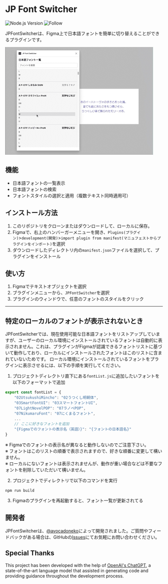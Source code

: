 # JP Font Switcher
![Node.js Version](https://img.shields.io/badge/node-%3E%3D12.0.0-brightgreen) ![Follow](https://img.shields.io/twitter/follow/avocadoneko?style=social)

JPFontSwitcherは、Figma上で日本語フォントを簡単に切り替えることができるプラグインです。

![JPFontSwitcher Demo](./assets/demo.gif)


## 機能

- 日本語フォントの一覧表示
- 日本語フォントの検索
- フォントスタイルの選択と適用（複数テキスト同時適用可）

## インストール方法

1. このリポジトリをクローンまたはダウンロードして、ローカルに保存。
2. Figmaで、右上のハンバーガーメニューを開き、`Plugins(プラグイン)`>`development(開発)`>`import plugin from manifest(マニュフェストからプラグインをインポート)`を選択
3. ダウンロードしたディレクトリ内の`manifest.json`ファイルを選択して、プラグインをインストール

## 使い方

1. Figmaでテキストオブジェクトを選択
2. ブラグインメニューから、`JPFontSwitcher`を選択
3. プラグインのウィンドウで、任意のフォントのスタイルをクリック

---

## 特定のローカルのフォントが表示されないとき
JPFontSwitcherでは、現在使用可能な日本語フォントをリストアップしていますが、ユーザーのローカル環境にインストールされているフォントは自動的に表示されません。これは、プラグインがFigmaが認識できるフォントリストに基づいて動作しており、ローカルにインストールされたフォントはこのリストに含まれていないためです。
ローカル環境にインストールされているフォントをプラグインに表示させるには、以下の手順を実行してください。

1. プロジェクトディレクトリ直下にある`fontList.js`に追加したいフォントを以下のフォーマットで追加
```js
export const fontList = {
    "02UtsukushiMincho": "02うつくし明朝体",
    "03SmartFontUI": "03スマートフォントUI",
    "07LightNovelPOP": "07ラノベPOP",
    "07NikumaruFont": "07にくまるフォント",
    ...
    // ここに好きなフォントを追加
    "{Figmaでのフォントの表示名（英語）}": "{フォントの日本語名}"
}
```
※ Figmaでのフォントの表示名が異なると動作しないのでご注意下さい。<br>
※ フォントはこのリストの順番で表示されますので、好きな順番に変更して構いません。<br>
※ ローカルにないフォントは表示されませんが、動作が重い場合などは不要なフォントを削除していただいて構いません。


2. プロジェクトでディレクトリで以下のコマンドを実行
```
npm run build
```

3. Figmaのプラグインを再起動すると、フォント一覧が更新されてる


## 開発者

JPFontSwitcherは、[@avocadoneko](https://github.com/avocadoneko)によって開発されました。ご質問やフィードバックがある場合は、GitHubの[Issues](https://github.com/avocadoneko/JPFontSwitcher/issues)にてお気軽にお問い合わせください。

## Special Thanks

This project has been developed with the help of [OpenAI's ChatGPT](https://www.openai.com/products/chatgpt/), a state-of-the-art language model that assisted in generating code and providing guidance throughout the development process.
